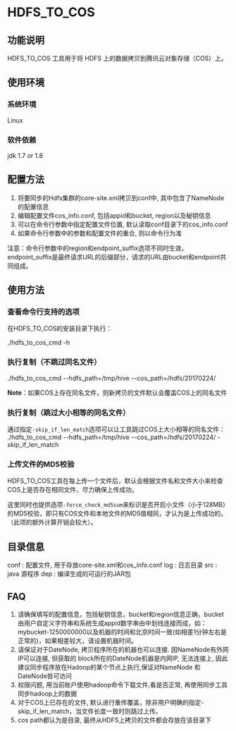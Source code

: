 # HDFS_TO_COS


## 功能说明

HDFS_TO_COS 工具用于将 HDFS 上的数据拷贝到腾讯云对象存储（COS）上。


## 使用环境

### 系统环境
Linux 

### 软件依赖
jdk 1.7 or 1.8


## 配置方法

1. 将要同步的Hdfs集群的core-site.xml拷贝到conf中, 其中包含了NameNode的配置信息
2. 编辑配置文件cos_info.conf, 包括appid和bucket, region以及秘钥信息
3. 可以在命令行参数中指定配置文件位置, 默认读取conf目录下的cos_info.conf
4. 如果命令行参数中的参数和配置文件的重合, 则以命令行为准

注意：命令行参数中的region和endpoint_suffix选项不同时生效，endpoint_suffix是最终请求URL的后缀部分，请求的URL由bucket和endpoint共同组成。


## 使用方法

### 查看命令行支持的选项

在HDFS_TO_COS的安装目录下执行：

./hdfs_to_cos_cmd -h

### 执行复制（不跳过同名文件）
./hdfs_to_cos_cmd --hdfs_path=/tmp/hive --cos_path=/hdfs/20170224/

**Note**：如果COS上存在同名文件，则新拷贝的文件默认会覆盖COS上的同名文件

### 执行复制（跳过大小相等的同名文件）

通过指定`-skip_if_len_match`选项可以让工具跳过COS上大小相等的同名文件：
./hdfs_to_cos_cmd --hdfs_path=/tmp/hive --cos_path=/hdfs/20170224/ -skip_if_len_match

### 上传文件的MD5校验

HDFS_TO_COS工具在每上传一个文件后，默认会根据文件名和文件大小来检查COS上是否存在相同文件，尽力确保上传成功。

这里同时也提供选项`-force_check_md5sum`来标识是否开启小文件（小于128MB）的MD5校验，即只有COS文件和本地文件的MD5值相同，才认为是上传成功的。（此项的额外计算开销会较大）。


## 目录信息
conf : 配置文件, 用于存放core-site.xml和cos_info.conf
log  : 日志目录
src  : java 源程序
dep  : 编译生成的可运行的JAR包

## FAQ
1. 请确保填写的配置信息，包括秘钥信息，bucket和region信息正确，bucket由用户自定义字符串和系统生成appid数字串由中划线连接而成，如：mybucket-1250000000以及机器的时间和北京时间一致(如相差1分钟左右是正常的)，如果相差较大，请设置机器时间。
2. 请保证对于DateNode, 拷贝程序所在的机器也可以连接. 因NameNode有外网IP可以连接, 但获取的
block所在的DateNode机器是内网IP, 无法连接上, 因此建议同步程序放在Hadoop的某个节点上执行,保证对NameNode 和 DateNode皆可访问
3. 权限问题, 用当前账户使用hadoop命令下载文件,看是否正常, 再使用同步工具同步hadoop上的数据
4. 对于COS上已存在的文件, 默认进行重传覆盖，除非用户明确的指定-skip_if_len_match，当文件长度一致时则跳过上传。
5. cos path都认为是目录, 最终从HDFS上拷贝的文件都会存放在该目录下

